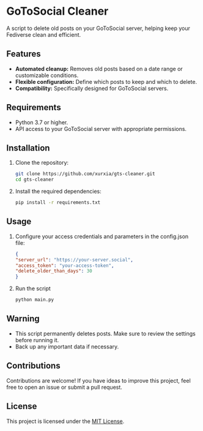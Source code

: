 # GoToSocial Cleaner  

A script to delete old posts on your GoToSocial server, helping keep your Fediverse clean and efficient.  

## Features  

- **Automated cleanup:** Removes old posts based on a date range or customizable conditions.  
- **Flexible configuration:** Define which posts to keep and which to delete.  
- **Compatibility:** Specifically designed for GoToSocial servers.  

## Requirements  

- Python 3.7 or higher.  
- API access to your GoToSocial server with appropriate permissions.  

## Installation  

1. Clone the repository:  

   ```bash
   git clone https://github.com/xurxia/gts-cleaner.git
   cd gts-cleaner
   ```

2. Install the required dependencies:

   ```bash
   pip install -r requirements.txt
   ```

## Usage

1. Configure your access credentials and parameters in the config.json file:

   ```json
   {
   "server_url": "https://your-server.social",
   "access_token": "your-access-token",
   "delete_older_than_days": 30
   }
   ```

2. Run the script

   ```bash
   python main.py
   ```

## Warning

- This script permanently deletes posts. Make sure to review the settings before running it.
- Back up any important data if necessary.

## Contributions

Contributions are welcome! If you have ideas to improve this project, feel free to open an issue or submit a pull request.

## License

This project is licensed under the [MIT License](https://opensource.org/license/mit).
